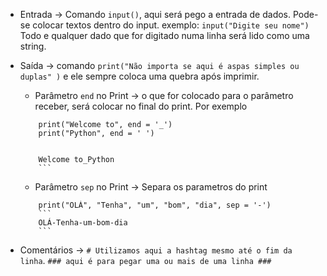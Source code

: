 
- Entrada -> Comando ``input()``, aqui será pego a entrada de dados. Pode-se colocar textos dentro do input. 
	exemplo: ``input("Digite seu nome")``
	Todo e qualquer dado que for digitado numa linha será lido como uma string.
	
- Saída -> comando ``print("Não importa se aqui é aspas simples ou duplas" )`` e ele sempre coloca uma quebra após imprimir.
	- Parâmetro `end` no Print -> o que for colocado para o parâmetro receber, será colocar no final do print. Por exemplo 
	````
		print("Welcome to", end = '_')
		print("Python", end = ' ')
	
	
		Welcome to_Python
		```
	````
	-  Parâmetro `sep` no Print -> Separa os parametros do print
	````
		print("OLÁ", "Tenha", "um", "bom", "dia", sep = '-')
		```
		OLÁ-Tenha-um-bom-dia
		```
	````
- Comentários -> ``# Utilizamos aqui a hashtag mesmo até o fim da linha``. 
``### aqui é para pegar uma ou mais de uma linha ###``